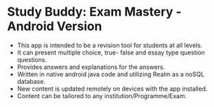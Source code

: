 # Study Buddy: Exam Mastery - Android Version
- This app is intended to be a revision tool for students at all levels.
- It can present multiple choice, true- false and essay type question questions.
- Provides answers and explanations for the answers. 
- Written in native android java code and utilizing Realm as a noSQL database.
- New content is updated remotely on devices with the app installed.
- Content can be tailored to any institution/Programme/Exam.

